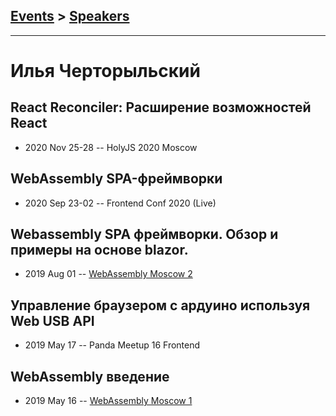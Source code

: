 ## [Events](../README.md) > [Speakers](../speakers.md)
---

# Илья Черторыльский

## React Reconciler: Расширение возможностей React
- 2020 Nov 25-28 -- HolyJS 2020 Moscow    
## WebAssembly SPA-фреймворки
- 2020 Sep 23-02 -- Frontend Conf 2020 (Live)    
## Webassembly SPA фреймворки. Обзор и примеры на основе blazor.
- 2019 Aug 01 -- [WebAssembly Moscow 2](https://youtu.be/EaJHp-c_HVk?t=672)    
## Управление браузером с ардуино используя Web USB API
- 2019 May 17 -- Panda Meetup 16 Frontend    
## WebAssembly введение
- 2019 May 16 -- [WebAssembly Moscow 1](https://www.youtube.com/watch?v=O8IMFHu1dG0&t=0s)    
